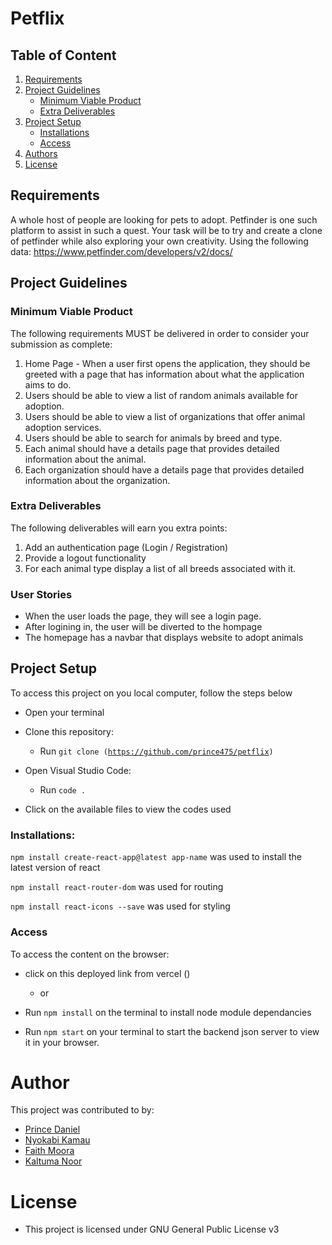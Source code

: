 # Petflix

## Table of Content
1. [Requirements](#requirements)
2. [Project Guidelines](#project-guidelines)
    - [Minimum Viable Product](#minimum-viable-product)
    - [Extra Deliverables](#extra-deliverables)
3. [Project Setup](#project-setup)
    - [Installations](#installations)
    - [Access](#access)
4. [Authors](#author)
5. [License](#license)
 

## Requirements
A whole host of people are looking for pets to adopt. Petfinder is one such platform to assist in such a quest. Your task will be to try and create a clone of petfinder while also exploring your own creativity. Using the following data: https://www.petfinder.com/developers/v2/docs/ 


## Project Guidelines

### Minimum Viable Product

The following requirements MUST be delivered in order to consider your submission as complete:

1. Home Page - When a user first opens the application, they should be greeted with a page that has information about what the application aims to do.
2. Users should be able to view a list of random animals available for adoption.
3. Users should be able to view a list of organizations that offer animal adoption services.
4. Users should be able to search for animals by breed and type.
5. Each animal should have a details page that provides detailed information about the animal.
6. Each organization should have a details page that provides detailed information about the organization.


### Extra Deliverables

The following deliverables will earn you extra points:
1. Add an authentication page (Login / Registration)
2. Provide a logout functionality
3. For each animal type display a list of all breeds associated with it.


### User Stories
- When the user loads the page, they will see a login page.
- After logining in, the user will be diverted to the hompage
- The homepage has a navbar that displays website to adopt animals


## Project Setup

To access this project on you local computer, follow the steps below

* Open your terminal

* Clone this repository: 
    - Run <code>git clone (https://github.com/prince475/petflix)</code>

* Open Visual Studio Code:
    - Run <code>code .</code>

* Click on the available files to view the codes used


### Installations:

<code>npm install create-react-app@latest app-name</code> was used to install the latest version of react

<code>npm install react-router-dom</code> was used for routing

<code>npm install react-icons --save</code> was used for styling


### Access

To access the content on the browser:

* click on this deployed link from vercel ()

  * or

* Run <code>npm install</code> on the terminal to install node module dependancies

* Run <code>npm start</code> on your terminal to start the backend json server to view it in your browser.


# Author

This project was contributed to by: 
* [Prince Daniel](https://github.com/prince475)
* [Nyokabi Kamau](https://github.com/NyokabiKamau)
* [Faith Moora](https://github.com/the-datageek)
* [Kaltuma Noor](https://github.com/kaltumanoor)

# License

* This project is licensed under GNU General Public License v3

